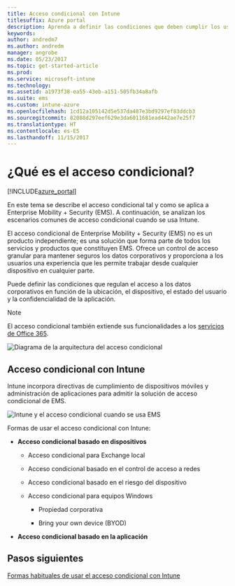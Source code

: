 ```yaml
---
title: Acceso condicional con Intune
titlesuffix: Azure portal
description: Aprenda a definir las condiciones que deben cumplir los usuarios y los dispositivos para acceder a los recursos de la empresa en Microsoft Intune.
keywords: 
author: andredm7
ms.author: andredm
manager: angrobe
ms.date: 05/23/2017
ms.topic: get-started-article
ms.prod: 
ms.service: microsoft-intune
ms.technology: 
ms.assetid: a1973f38-ea55-43eb-a151-505fb34a8afb
ms.suite: ems
ms.custom: intune-azure
ms.openlocfilehash: 1cd12a105142d5e537da487e3bd9297ef83ddcb3
ms.sourcegitcommit: 82088d297eef629e3da6011681ead442ae7e25f7
ms.translationtype: HT
ms.contentlocale: es-ES
ms.lasthandoff: 11/15/2017
---
```

# <a name="whats-conditional-access"></a>¿Qué es el acceso condicional?

[!INCLUDE[azure_portal](./includes/azure_portal.md)]

En este tema se describe el acceso condicional tal y como se aplica a Enterprise Mobility + Security (EMS). A continuación, se analizan los escenarios comunes de acceso condicional cuando se usa Intune.

El acceso condicional de Enterprise Mobility + Security (EMS) no es un producto independiente; es una solución que forma parte de todos los servicios y productos que constituyen EMS. Ofrece un control de acceso granular para mantener seguros los datos corporativos y proporciona a los usuarios una experiencia que les permite trabajar desde cualquier dispositivo en cualquier parte.

Puede definir las condiciones que regulan el acceso a los datos corporativos en función de la ubicación, el dispositivo, el estado del usuario y la confidencialidad de la aplicación.

> [!NOTE] 
> El acceso condicional también extiende sus funcionalidades a los [servicios de Office 365](https://blogs.technet.microsoft.com/wbaer/2017/02/17/conditional-access-policies-with-sharepoint-online-and-onedrive-for-business/).

![Diagrama de la arquitectura del acceso condicional](./media/ca-diagram-1.png)

## <a name="conditional-access-with-intune"></a>Acceso condicional con Intune

Intune incorpora directivas de cumplimiento de dispositivos móviles y administración de aplicaciones para admitir la solución de acceso condicional de EMS.

![Intune y el acceso condicional cuando se usa EMS](./media/intune-with-ca-1.png)

Formas de usar el acceso condicional con Intune:

-   **Acceso condicional basado en dispositivos**

    -   Acceso condicional para Exchange local

    -   Acceso condicional basado en el control de acceso a redes

    -   Acceso condicional basado en el riesgo del dispositivo

    -   Acceso condicional para equipos Windows

        -   Propiedad corporativa

        -   Bring your own device (BYOD)

-   **Acceso condicional basado en la aplicación**

## <a name="next-steps"></a>Pasos siguientes

[Formas habituales de usar el acceso condicional con Intune](conditional-access-intune-common-ways-use.md)
